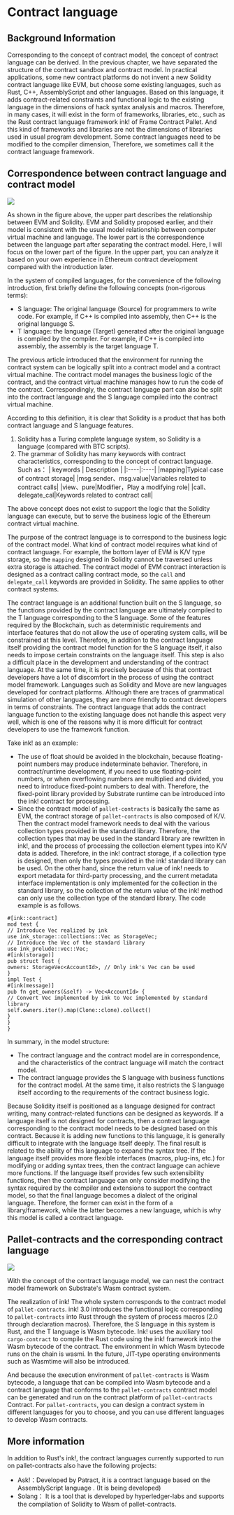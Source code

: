 # Contract language

## Background Information

Corresponding to the concept of contract model, the concept of contract language can be derived.  In the previous chapter, we have separated the structure of the contract sandbox and contract model. In practical applications, some new contract platforms do not invent a new Solidity contract language like EVM, but choose some existing languages, such as Rust, C++,  AssemblyScript  and other languages. Based on this language, it adds contract-related constraints and functional logic to the existing language in the dimensions of hack syntax analysis and macros. Therefore, in many cases, it will exist in the form of frameworks, libraries, etc., such as the Rust contract language framework ink! of Frame Contract Pallet. And this kind of frameworks and libraries are not the dimensions of libraries used in usual program development. Some contract languages need to be modified to the compiler dimension, Therefore, we sometimes call it the contract language framework.

## Correspondence between contract language and contract model

![](C:\Users\lizhaoyang\workspace\substrate-contracts-book\src\en\contracts\imgs\language_1.jpg)

As shown in the figure above, the upper part describes the relationship between EVM and Solidity. EVM and Solidity proposed earlier, and their model is consistent with the usual model relationship between computer virtual machine and language. The lower part is the correspondence between the language part after separating the contract model. Here, I will focus on the lower part of the figure. In the upper part, you can analyze it based on your own experience in Ethereum  contract development compared with the introduction later.

In the system of compiled languages, for the convenience of the following introduction, first briefly define the following concepts (non-rigorous terms):

* S language: The original language (Source) for programmers to write code. For example, if C++ is compiled into assembly, then C++ is the original language S.
* T language: the language (Target) generated after the original language is compiled by the compiler. For example, if C++ is compiled into assembly, the assembly is the target language T.

The previous article introduced that the environment for running the contract system can be logically split into a contract model and a contract virtual machine. The contract model manages the business logic of the contract, and the contract virtual machine manages how to run the code of the contract. Correspondingly, the contract language part can also be split into the contract language and the S language compiled into the contract virtual machine.

According to this definition, it is clear that Solidity is a product that has both contract language and S language features.

1. Solidity has a Turing complete language system, so Solidity is a language (compared with BTC scripts).
2. The grammar of Solidity has many keywords with contract characteristics, corresponding to the concept of contract language. Such as：
| keywords              | Description                         |
|:----|:----|
|mapping|Typical case of contract storage|
|msg.sender、msg.value|Variables related to contract calls|
|view、pure|Modifier，Play a modifying role|
|call、delegate_cal|Keywords related to contract call|

The above concept does not exist to support the logic that the Solidity language can execute, but to serve the business logic of the Ethereum contract virtual machine.

The purpose of the contract language is to correspond to the business logic of the contract model. What kind of contract model requires what kind of contract language. For example, the bottom layer of EVM is K/V type storage, so the `mapping` designed in Solidity cannot be traversed unless extra storage is attached. The contract model of EVM contract interaction is designed as a contract calling contract mode, so the `call` and `delegate_call` keywords are provided in Solidity. The same applies to other contract systems.

The contract language is an additional function built on the S language, so the functions provided by the contract language are ultimately compiled to the T language corresponding to the S language. Some of the features required by the Blockchain, such as deterministic requirements and interface features that do not allow the use of operating system calls, will be constrained at this level. Therefore, in addition to the contract language itself providing the contract model function for the S language itself, it also needs to impose certain constraints on the language itself. This step is also a difficult place in the development and understanding of the contract language. At the same time, it is precisely because of this that contract developers have a lot of discomfort in the process of using the contract model framework. Languages such as Solidity and Move are new languages developed for contract platforms. Although there are traces of grammatical simulation of other languages, they are more friendly to contract developers in terms of constraints. The contract language that adds the contract language function to the existing language does not handle this aspect very well, which is one of the reasons why it is more difficult for contract developers to use the framework function.

Take ink! as an example:

* The use of float should be avoided in the blockchain, because floating-point numbers may produce indeterminate behavior. Therefore, in contract/runtime development, if you need to use floating-point numbers, or when overflowing numbers are multiplied and divided, you need to introduce fixed-point numbers to deal with. Therefore, the fixed-point library provided by Substrate runtime can be introduced into the ink! contract for processing.
* Since the contract model of `pallet-contracts` is basically the same as EVM, the contract storage of `pallet-contracts` is also composed of K/V. Then the contract model framework needs to deal with the various collection types provided in the standard library. Therefore, the collection types that may be used in the standard library are rewritten in ink!, and the process of processing the collection element types into K/V data is added. Therefore, in the ink! contract storage, if a collection type is designed, then only the types provided in the ink! standard library can be used. On the other hand, since the return value of ink! needs to export metadata for third-party processing, and the current metadata interface implementation is only implemented for the collection in the standard library, so the collection of the return value of the ink! method can only use the collection type of the standard library. The code example is as follows.
```plain
#[ink::contract]
mod test {
// Introduce Vec realized by ink
use ink_storage::collections::Vec as StorageVec;
// Introduce the Vec of the standard library
use ink_prelude::vec::Vec;
#[ink(storage)]
pub struct Test {
owners: StorageVec<AccountId>, // Only ink's Vec can be used
}
impl Test {
#[ink(message)]
pub fn get_owners(&self) -> Vec<AccountId> {
// Convert Vec implemented by ink to Vec implemented by standard library
self.owners.iter().map(Clone::clone).collect()
}
}
}
```

In summary, in the model structure:

* The contract language and the contract model are in correspondence, and the characteristics of the contract language will match the contract model.
* The contract language provides the S language with business functions for the contract model. At the same time, it also restricts the S language itself according to the requirements of the contract business logic.

Because Solidity itself is positioned as a language designed for contract writing, many contract-related functions can be designed as keywords. If a language itself is not designed for contracts, then a contract language corresponding to the contract model needs to be designed based on this contract. Because it is adding new functions to this language, it is generally difficult to integrate with the language itself deeply. The final result is related to the ability of this language to expand the syntax tree. If the language itself provides more flexible interfaces (macros, plug-ins, etc.) for modifying or adding syntax trees, then the contract language can achieve more functions. If the language itself provides few such extensibility functions, then the contract language can only consider modifying the syntax required by the compiler and extensions to support the contract model, so that the final language becomes a dialect of the original language. Therefore, the former can exist in the form of a library/framework, while the latter becomes a new language, which is why this model is called a contract language.

## **Pallet-contracts and the corresponding contract language**

![](C:\Users\lizhaoyang\workspace\substrate-contracts-book\src\en\contracts\imgs\englanguage_2.jpg)

With the concept of the contract language model, we can nest the contract model framework on Substrate's Wasm contract system.

The realization of ink! The whole system corresponds to the contract model of `pallet-contracts`. ink! 3.0 introduces the functional logic corresponding to `pallet-contracts` into Rust through the system of process macros (2.0 through declaration macros). Therefore, the S language in this system is Rust, and the T language is Wasm bytecode. Ink! uses the auxiliary tool `cargo-contract` to compile the Rust code using the ink! framework into the Wasm bytecode of the contract. The environment in which Wasm  bytecode runs on the chain is wasmi. In the future, JIT-type operating environments such as Wasmtime will also be introduced.

And because the execution environment of `pallet-contracts`  is Wasm bytecode, a language that can be compiled into Wasm bytecode and a contract language that conforms to the `pallet-contracts` contract model can be generated and run on the contract platform of `pallet-contracts`  Contract. For `pallet-contracts`, you can design a contract system in different languages for you to choose, and you can use different languages to develop Wasm contracts.

## More information

In addition to Rust's ink!, the contract languages currently supported to run on pallet-contracts also have the following projects:

* Ask!：Developed by Patract, it is a contract language based on the  AssemblyScript language . (It is being developed)
* Solang： It is a tool that is developed by hyperledger-labs and supports the compilation of Solidity to Wasm of pallet-contracts.
